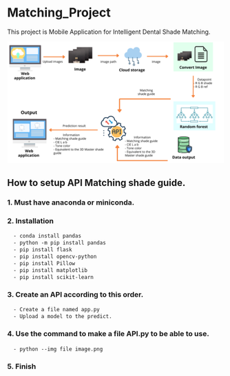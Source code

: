 # Matching_Project

This project is Mobile Application for Intelligent Dental Shade Matching.


![pic](Flowchart.png)

## How to setup API Matching shade guide. 

### 1. Must have anaconda or miniconda.
### 2. Installation 
      - conda install pandas
      - python -m pip install pandas
      - pip install flask
      - pip install opencv-python
      - pip install Pillow
      - pip install matplotlib
      - pip install scikit-learn
### 3. Create an API according to this order.
      - Create a file named app.py 
      - Upload a model to the predict.
### 4. Use the command to make a file API.py to be able to use.
      - python --img file image.png
### 5. Finish
